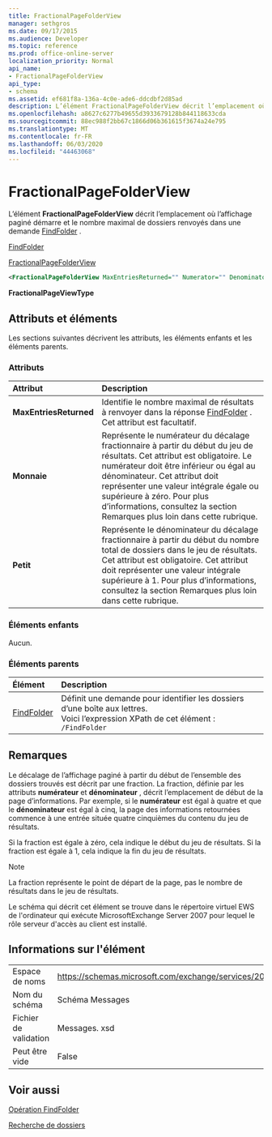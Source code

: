 ```yaml
---
title: FractionalPageFolderView
manager: sethgros
ms.date: 09/17/2015
ms.audience: Developer
ms.topic: reference
ms.prod: office-online-server
localization_priority: Normal
api_name:
- FractionalPageFolderView
api_type:
- schema
ms.assetid: ef681f8a-136a-4c0e-ade6-ddcdbf2d85ad
description: L’élément FractionalPageFolderView décrit l’emplacement où l’affichage paginé démarre et le nombre maximal de dossiers renvoyés dans une demande FindFolder.
ms.openlocfilehash: a8627c6277b49655d3933679128b844118633cda
ms.sourcegitcommit: 88ec988f2bb67c1866d06b361615f3674a24e795
ms.translationtype: MT
ms.contentlocale: fr-FR
ms.lasthandoff: 06/03/2020
ms.locfileid: "44463068"
---
```

# <a name="fractionalpagefolderview"></a>FractionalPageFolderView

L’élément **FractionalPageFolderView** décrit l’emplacement où l’affichage paginé démarre et le nombre maximal de dossiers renvoyés dans une demande [FindFolder](findfolder.md) . 
  
[FindFolder](findfolder.md)
  
[FractionalPageFolderView](fractionalpagefolderview.md)
  
```xml
<FractionalPageFolderView MaxEntriesReturned="" Numerator="" Denominator=""/>
```

 **FractionalPageViewType**
## <a name="attributes-and-elements"></a>Attributs et éléments

Les sections suivantes décrivent les attributs, les éléments enfants et les éléments parents.
  
### <a name="attributes"></a>Attributs

|**Attribut**|**Description**|
|:-----|:-----|
|**MaxEntriesReturned** <br/> |Identifie le nombre maximal de résultats à renvoyer dans la réponse [FindFolder](findfolder.md) . Cet attribut est facultatif.  <br/> |
|**Monnaie** <br/> |Représente le numérateur du décalage fractionnaire à partir du début du jeu de résultats. Cet attribut est obligatoire. Le numérateur doit être inférieur ou égal au dénominateur. Cet attribut doit représenter une valeur intégrale égale ou supérieure à zéro. Pour plus d’informations, consultez la section Remarques plus loin dans cette rubrique.  <br/> |
|**Petit** <br/> |Représente le dénominateur du décalage fractionnaire à partir du début du nombre total de dossiers dans le jeu de résultats. Cet attribut est obligatoire. Cet attribut doit représenter une valeur intégrale supérieure à 1. Pour plus d’informations, consultez la section Remarques plus loin dans cette rubrique.  <br/> |
   
### <a name="child-elements"></a>Éléments enfants

Aucun.
  
### <a name="parent-elements"></a>Éléments parents

|**Élément**|**Description**|
|:-----|:-----|
|[FindFolder](findfolder.md) <br/> |Définit une demande pour identifier les dossiers d’une boîte aux lettres.  <br/> Voici l’expression XPath de cet élément :  <br/>  `/FindFolder` <br/> |
   
## <a name="remarks"></a>Remarques

Le décalage de l’affichage paginé à partir du début de l’ensemble des dossiers trouvés est décrit par une fraction. La fraction, définie par les attributs **numérateur** et **dénominateur** , décrit l’emplacement de début de la page d’informations. Par exemple, si le **numérateur** est égal à quatre et que le **dénominateur** est égal à cinq, la page des informations retournées commence à une entrée située quatre cinquièmes du contenu du jeu de résultats. 
  
Si la fraction est égale à zéro, cela indique le début du jeu de résultats. Si la fraction est égale à 1, cela indique la fin du jeu de résultats.
  
> [!NOTE]
> La fraction représente le point de départ de la page, pas le nombre de résultats dans le jeu de résultats. 
  
Le schéma qui décrit cet élément se trouve dans le répertoire virtuel EWS de l'ordinateur qui exécute MicrosoftExchange Server 2007 pour lequel le rôle serveur d'accès au client est installé.
  
## <a name="element-information"></a>Informations sur l'élément

|||
|:-----|:-----|
|Espace de noms  <br/> |https://schemas.microsoft.com/exchange/services/2006/messages  <br/> |
|Nom du schéma  <br/> |Schéma Messages  <br/> |
|Fichier de validation  <br/> |Messages. xsd  <br/> |
|Peut être vide  <br/> |False  <br/> |
   
## <a name="see-also"></a>Voir aussi



[Opération FindFolder](findfolder-operation.md)


[Recherche de dossiers](https://msdn.microsoft.com/library/9124d868-017a-43f0-b915-5c0082cacec9%28Office.15%29.aspx)

